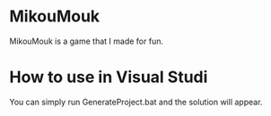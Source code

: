# MikouMouk

MikouMouk is a game that I made for fun.

# How to use in Visual Studi

You can simply run GenerateProject.bat and the solution will appear.
